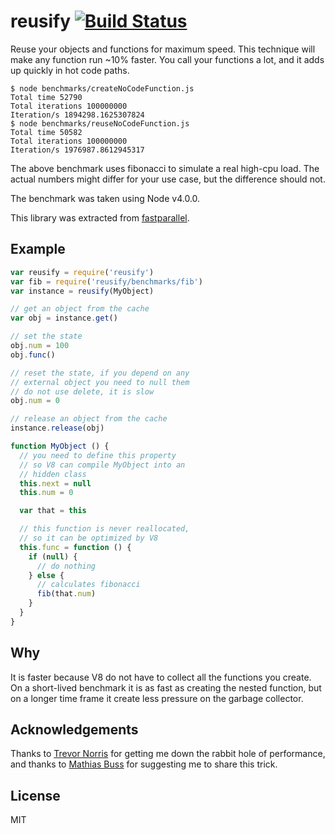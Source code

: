 # reusify&nbsp;[![Build Status](https://travis-ci.org/mcollina/reusify.png)](https://travis-ci.org/mcollina/reusify)

Reuse your objects and functions for maximum speed. This technique will
make any function run ~10% faster. You call your functions a
lot, and it adds up quickly in hot code paths.

```
$ node benchmarks/createNoCodeFunction.js
Total time 52790
Total iterations 100000000
Iteration/s 1894298.1625307824
$ node benchmarks/reuseNoCodeFunction.js
Total time 50582
Total iterations 100000000
Iteration/s 1976987.8612945317
```

The above benchmark uses fibonacci to simulate a real high-cpu load.
The actual numbers might differ for your use case, but the difference
should not.

The benchmark was taken using Node v4.0.0.

This library was extracted from
[fastparallel](http://npm.im/fastparallel).

## Example

```js
var reusify = require('reusify')
var fib = require('reusify/benchmarks/fib')
var instance = reusify(MyObject)

// get an object from the cache
var obj = instance.get()

// set the state
obj.num = 100
obj.func()

// reset the state, if you depend on any
// external object you need to null them
// do not use delete, it is slow
obj.num = 0

// release an object from the cache
instance.release(obj)

function MyObject () {
  // you need to define this property
  // so V8 can compile MyObject into an
  // hidden class
  this.next = null
  this.num = 0

  var that = this

  // this function is never reallocated,
  // so it can be optimized by V8
  this.func = function () {
    if (null) {
      // do nothing
    } else {
      // calculates fibonacci
      fib(that.num)
    }
  }
}
```

## Why

It is faster because V8 do not have to collect all the functions you
create. On a short-lived benchmark it is as fast as creating the
nested function, but on a longer time frame it create less
pressure on the garbage collector.

## Acknowledgements

Thanks to [Trevor Norris](https://github.com/trevnorris) for
getting me down the rabbit hole of performance, and thanks to [Mathias
Buss](http://github.com/mafintosh) for suggesting me to share this
trick.

## License

MIT
